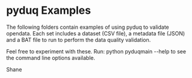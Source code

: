 # pyduq Examples

The following folders contain examples of using pyduq to validate opendata.
Each set includes a dataset (CSV file), a metadata file (JSON) and a BAT file
to run to perform the data quality validation.

Feel free to experiment with these. Run: python pyduqmain --help to see 
the command line options available.

Shane


